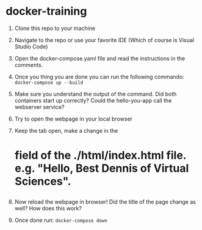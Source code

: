 # docker-training

1. Clone this repo to your machine
2. Navigate to the repo or use your favorite IDE (Which of course is Visual Studio Code)
3. Open the docker-compose.yaml file and read the instructions in the comments.
4. Once you thing you are done you can run the following commando:
   ```docker-compose up --build```
   
5. Make sure you understand the output of the command. Did both containers start up correctly? Could the hello-you-app call the webserver service?
6. Try to open the webpage in your local browser
7. Keep the tab open, make a change in the <body><h1> field of the ./html/index.html file. e.g. "Hello, Best Dennis of Virtual Sciences".
8. Now reload the webpage in browser! Did the title of the page change as well? How does this work?
9. Once done run: `docker-compose down`
